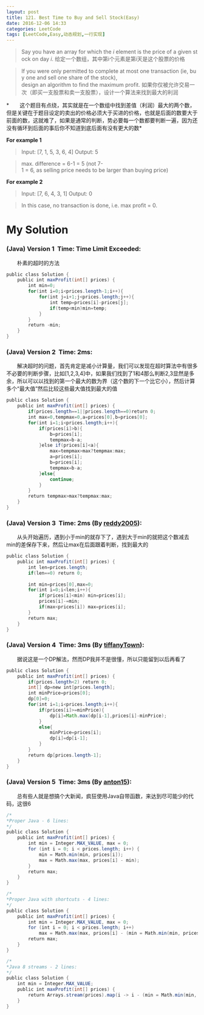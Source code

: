 ```yaml
---
layout: post
title: 121. Best Time to Buy and Sell Stock(Easy)
date: 2016-12-06 14:33
categories: LeetCode
tags: [LeetCode,Easy,动态规划,一行实现]
---
```


>Say you have an array for which the _i_ element is the price of a given stock on day _i_.
给定一个数组，其中第i个元素是第i天是这个股票的价格

>If you were only permitted to complete at most one transaction (ie, buy one and sell one share of the stock), 
design an algorithm to find the maximum profit.
如果你仅被允许交易一次（即买一支股票和卖一支股票），设计一个算法来找到最大的利润

*　　这个题目有点绕，其实就是在一个数组中找到差值（利润）最大的两个数，但是关键在于题目设定的卖出的价格必须大于买进的价格，也就是后面的数要大于前面的数，这就难了，如果是通常的判断，势必要每一个数都要判断一遍，因为还没有循环到后面的事后你不知道到底后面有没有更大的数*

**For example 1**
>Input: [7, 1, 5, 3, 6, 4]
Output: 5

>max. difference = 6-1 = 5 (not 7-1 = 6, as selling price needs to be larger than buying price)

**For example 2**
>Input: [7, 6, 4, 3, 1]
Output: 0

>In this case, no transaction is done, i.e. max profit = 0.

# My Solution
### (Java) Version 1  Time: Time Limit Exceeded:
　　朴素的超时的方法
```java
public class Solution {
    public int maxProfit(int[] prices) {
        int min=0;
        for(int i=0;i<prices.length-1;i++){
            for(int j=i+1;j<prices.length;j++){
                int temp=prices[i]-prices[j];
                if(temp<min)min=temp;
            }
        }
        return -min;
    }
}
```
### (Java) Version 2  Time: 2ms:
　　解决超时的问题，首先肯定是减小计算量，我们可以发现在超时算法中有很多不必要的判断步骤，比如[1,2,3,4]中，如果我们找到了1和4那么判断2,3显然是多余，所以可以以找到的第一个最大的数为界（这个数的下一个比它小），然后计算多个“最大值”然后比较这些最大值找到最大的值
```java
public class Solution {
    public int maxProfit(int[] prices) {
        if(prices.length==1||prices.length==0)return 0;
        int max=0,tempmax=0,a=prices[0],b=prices[0];
        for(int i=1;i<prices.length;i++){
            if(prices[i]>b){
                b=prices[i];
                tempmax=b-a;
            }else if(prices[i]<a){
                max=tempmax>max?tempmax:max;
                a=prices[i];
                b=prices[i];
                tempmax=b-a;
            }else{
                continue;
            }
        }
        return tempmax>max?tempmax:max;
    }
}
```
### (Java) Version 3  Time: 2ms (By [reddy2005](https://discuss.leetcode.com/user/reddy2005)):
　　从头开始遍历，遇到小于min的就存下了，遇到大于min的就把这个数减去min的差保存下来，然后让max在后面跟着判断，找到最大的
```java
public class Solution {
    public int maxProfit(int[] prices) {
        int len=prices.length;
        if(len==0) return 0;
    
        int min=prices[0],max=0;
        for(int i=0;i<len;i++){
            if(prices[i]<min) min=prices[i];
            prices[i]-=min;
            if(max<prices[i]) max=prices[i];
        }
        return max;
    }
}
```
### (Java) Version 4  Time: 3ms (By [tiffanyTown](https://discuss.leetcode.com/user/tiffanytown)):
　　据说这是一个DP解法，然而DP我并不是很懂，所以只能留到以后再看了
```java
public class Solution {
    public int maxProfit(int[] prices) {
        if(prices.length<2) return 0;
        int[] dp=new int[prices.length];
        int minPrice=prices[0];
        dp[0]=0;
        for(int i=1;i<prices.length;i++){
            if(prices[i]>=minPrice){
                dp[i]=Math.max(dp[i-1],prices[i]-minPrice);
            }
            else{
                minPrice=prices[i];
                dp[i]=dp[i-1];
            }
        }
        return dp[prices.length-1];
    }
}
```
### (Java) Version 5  Time: 3ms (By [anton15](https://discuss.leetcode.com/user/anton15)):
　　总有些人就是想搞个大新闻，疯狂使用Java自带函数，来达到尽可能少的代码，这很6
```java
/*
*Proper Java - 6 lines:
*/
public class Solution {
    public int maxProfit(int[] prices) {
        int min = Integer.MAX_VALUE, max = 0;
        for (int i = 0; i < prices.length; i++) {
            min = Math.min(min, prices[i]);
            max = Math.max(max, prices[i] - min);
        }
        return max;
    }
}
```

```java
/*
*Proper Java with shortcuts - 4 lines:
*/
public class Solution {
    public int maxProfit(int[] prices) {
        int min = Integer.MAX_VALUE, max = 0;
        for (int i = 0; i < prices.length; i++)
            max = Math.max(max, prices[i] - (min = Math.min(min, prices[i])));
        return max;
    }
}
```

```java
/*
*Java 8 streams - 2 lines:
*/
public class Solution {
    int min = Integer.MAX_VALUE;
    public int maxProfit(int[] prices) {
        return Arrays.stream(prices).map(i -> i - (min = Math.min(min, i))).max().orElse(0);
    }
}
```